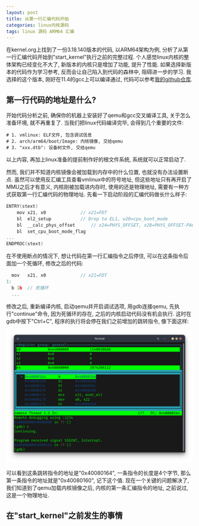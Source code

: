 ```yaml
---
layout: post
title: 从第一行汇编代码开始
categories: linux内核源码
tags: linux 源码 ARM64 汇编
---
```


在kernel.org上找到了一份3.18.140版本的代码, 以ARM64架构为例, 分析了从第一行汇编代码开始到"start_kernel"执行之前的完整过程. 个人感觉linux内核的整体架构已经变化不大了, 新版本的内核只是增加了功能, 提升了性能. 如果选择新版本的代码作为学习参考, 反而会让自己陷入到代码的森林中, 阻碍进一步的学习. 我选择的这个版本, 刚好在11.4的gcc上可以编译通过, 代码可以参考[我的github仓库](https://github.com/junan76/linux-3.18.140).

## 第一行代码的地址是什么?

开始代码分析之前, 确保你的机器上安装好了qemu和gcc交叉编译工具, 关于怎么准备环境, 就不再重复了. 当我们把linux代码编译完毕, 会得到几个重要的文件:
```shell
# 1. vmlinux: ELF文件, 包含调试信息
# 2. arch/arm64/boot/Image: 内核镜像, 交给qemu
# 3. "xxx.dtb": 设备树文件, 交给qemu
```
以上内容, 再加上linux准备的提前制作好的根文件系统, 系统就可以正常启动了.

然而, 我们并不知道内核镜像会被加载到内存中的什么位置, 也就没有办法设置断点. 虽然可以使用反汇编工具查看vmlinux中的符号地址, 但这些地址只有再开启了MMU之后才有意义, 内核刚被加载进内存时, 使用的还是物理地址, 需要有一种方式获取第一行汇编代码的物理地址. 先看一下启动阶段的汇编代码做长什么样子:
```c
ENTRY(stext)
	mov	x21, x0				// x21=FDT
	bl	el2_setup			// Drop to EL1, w20=cpu_boot_mode
	bl	__calc_phys_offset		// x24=PHYS_OFFSET, x28=PHYS_OFFSET-PAGE_OFFSET
	bl	set_cpu_boot_mode_flag
...
ENDPROC(stext)
```
在不使用断点的情况下, 想让代码在第一行汇编指令之后停住, 可以在这条指令后面加一个死循环, 修改之后的代码:
```c
  mov	x21, x0				// x21=FDT
1:
  b 1b  // 死循环
  ...
```

修改之后, 重新编译内核, 启动qemu并开启调试选项, 用gdb连接qemu, 先执行"continue"命令, 因为死循环的存在, 之后的内核启动代码没有机会执行. 这时在gdb中按下"Ctrl+C", 程序的执行将会停在我们之前增加的跳转指令, 像下面这样:

![alt text](<../assets/img/posts/2024-03-05-linux内核源码分析1/1.png>)

可以看到这条跳转指令的地址是"0x40080164", 一条指令的长度是4个字节, 那么第一条指令的地址就是"0x40080160", 记下这个值. 现在一个关键的问题解决了, 我们知道到了qemu加载内核镜像之后, 内核的第一条汇编指令的地址, 之前说过, 这是一个物理地址.

## 在"start_kernel"之前发生的事情
